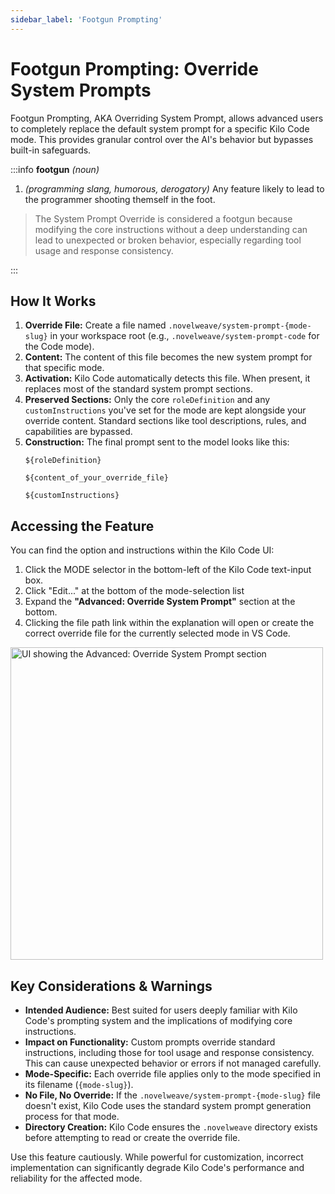```yaml
---
sidebar_label: 'Footgun Prompting'
---
```


# Footgun Prompting: Override System Prompts

Footgun Prompting, AKA Overriding System Prompt, allows advanced users to completely replace the default system prompt for a specific Kilo Code mode. This provides granular control over the AI's behavior but bypasses built-in safeguards.

:::info **footgun** *(noun)*

1.  *(programming slang, humorous, derogatory)* Any feature likely to lead to the programmer shooting themself in the foot.

> The System Prompt Override is considered a footgun because modifying the core instructions without a deep understanding can lead to unexpected or broken behavior, especially regarding tool usage and response consistency.

:::

## How It Works

1.  **Override File:** Create a file named `.novelweave/system-prompt-{mode-slug}` in your workspace root (e.g., `.novelweave/system-prompt-code` for the Code mode).
2.  **Content:** The content of this file becomes the new system prompt for that specific mode.
3.  **Activation:** Kilo Code automatically detects this file. When present, it replaces most of the standard system prompt sections.
4.  **Preserved Sections:** Only the core `roleDefinition` and any `customInstructions` you've set for the mode are kept alongside your override content. Standard sections like tool descriptions, rules, and capabilities are bypassed.
5.  **Construction:** The final prompt sent to the model looks like this:
    ```
    ${roleDefinition}

    ${content_of_your_override_file}

    ${customInstructions}
    ```

## Accessing the Feature

You can find the option and instructions within the Kilo Code UI:

1.  Click the MODE selector in the bottom-left of the Kilo Code text-input box.
2.  Click "Edit..." at the bottom of the mode-selection list
3.  Expand the **"Advanced: Override System Prompt"** section at the bottom.
4.  Clicking the file path link within the explanation will open or create the correct override file for the currently selected mode in VS Code.

<img src="/docs/img/footgun-prompting/footgun-prompting.png" alt="UI showing the Advanced: Override System Prompt section" width="500" />


## Key Considerations & Warnings

-   **Intended Audience:** Best suited for users deeply familiar with Kilo Code's prompting system and the implications of modifying core instructions.
-   **Impact on Functionality:** Custom prompts override standard instructions, including those for tool usage and response consistency. This can cause unexpected behavior or errors if not managed carefully.
-   **Mode-Specific:** Each override file applies only to the mode specified in its filename (`{mode-slug}`).
-   **No File, No Override:** If the `.novelweave/system-prompt-{mode-slug}` file doesn't exist, Kilo Code uses the standard system prompt generation process for that mode.
-   **Directory Creation:** Kilo Code ensures the `.novelweave` directory exists before attempting to read or create the override file.

Use this feature cautiously. While powerful for customization, incorrect implementation can significantly degrade Kilo Code's performance and reliability for the affected mode.
